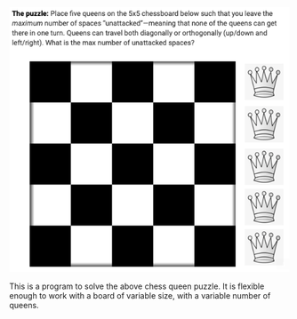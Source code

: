 ![The puzzle: Place five queens on the 5x5 chessboard below such that you leave the maximum number of spaces "unattacked" -- meaning that none of the queens can get there in one turn.](ChessQueenPuzzle.png)

This is a program to solve the above chess queen puzzle.  It is flexible enough to work with a board of variable size, with a variable number of queens.